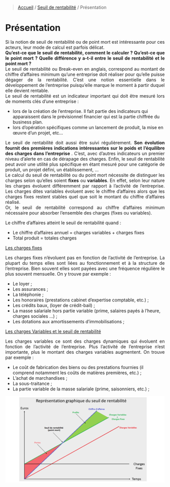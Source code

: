 > [Accueil](../index) / [Seuil de rentabilité](./index) / Présentation

# Présentation

<div style='text-align: justify;'>
Si la notion de seuil de rentabilité ou de point mort est intéressante pour ces acteurs, leur mode de calcul est parfois délicat.</div>

<div style='text-align: justify;'>
<strong>Qu’est-ce que le seuil de rentabilité, comment le calculer ? Qu’est-ce que le point mort ? Quelle différence y a-t-il entre le seuil de rentabilité et le point mort ?</strong></div>

<div style='text-align: justify;'>Le seuil de rentabilité ou Break-even en anglais, correspond au montant de chiffre d’affaires minimum qu’une entreprise doit réaliser pour qu’elle puisse dégager de la rentabilité. C’est une notion essentielle dans le développement de l’entreprise puisqu’elle marque le moment à partir duquel elle devient rentable.</div>

<div style='text-align: justify;'>Le seuil de rentabilité est un indicateur important qui doit être mesuré lors de moments clés d’une entreprise :</div>

- lors de la création de l’entreprise. Il fait partie des indicateurs qui apparaissent dans le prévisionnel financier qui est la partie chiffrée du business plan.
- lors d’opération spécifiques comme un lancement de produit, la mise en œuvre d’un projet, etc…


<div style='text-align: justify;'> Le seuil de rentabilité doit aussi être suivi régulièrement. <strong>Son évolution fournit des premières indications intéressantes sur le poids et l’équilibre des charges dans l’entreprise </strong>. C’est, avec d’autres indicateurs un premier niveau d’alerte en cas de dérapage des charges.
Enfin, le seuil de rentabilité peut avoir une utilité plus spécifique en étant mesuré pour une catégorie de produit, un projet défini, un établissement, … </div>

<div style='text-align: justify;'>Le calcul du seuil de rentabilité ou du point mort nécessite de distinguer les charges selon qu’elles soient <strong>fixes</strong> ou <strong>variables</strong>. En effet, selon leur nature les charges évoluent différemment par rapport à l’activité de l’entreprise. Les charges dites variables évoluent avec le chiffre d’affaires alors que les charges fixes restent stables quel que soit le montant du chiffre d’affaires réalisé.</div>

<div style='text-align: justify;'>Or, le seuil de rentabilité correspond au chiffre d’affaires minimum nécessaire pour absorber l’ensemble des charges (fixes ou variables).</div>

Le chiffre d’affaires atteint le seuil de rentabilité quand :
-	Le chiffre d’affaires annuel = charges variables + charges fixes
-	Total produit = totales charges

<u>Les charges fixes</u>
<div style='text-align: justify;'>Les charges fixes n’évoluent pas en fonction de l’activité de l’entreprise. La plupart du temps elles sont liées au fonctionnement et à la structure de l’entreprise. Bien souvent elles sont payées avec une fréquence régulière le plus souvent mensuelle. On y trouve par exemple : </div>

-	Le loyer ;
-	Les assurances ;
-	La téléphonie ;
-	Les honoraires (prestations cabinet d’expertise comptable, etc.) ;
-	Les crédits baux, (loyer de crédit-bail) ;
-	La masse salariale hors partie variable (prime, salaires payés à l’heure, charges sociales …) ;
-	Les dotations aux amortissements d’immobilisations ;


<u>Les charges Variables et le seuil de rentabilité</u>
<div style='text-align: justify;'>
Les charges variables ce sont des charges dynamiques qui évoluent en fonction de l’activité de l’entreprise. Plus l’activité de l’entreprise n’est importante, plus le montant des charges variables augmentent.
On trouve par exemple :</div>

-	Le coût de fabrication des biens ou des prestations fournies (il comprend notamment les coûts de matières premières, etc.) ;
-	L’achat de marchandises ;
-	La sous-traitance ;
-	La partie variable de la masse salariale (prime, saisonniers, etc.) ;

![graphic](../../images/break_even/graphic.jpg)





